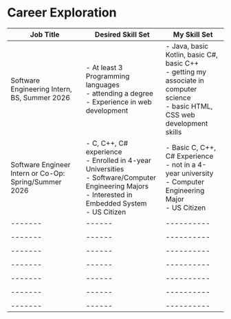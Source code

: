 # Career Exploration

| Job Title | Desired Skill Set  |  My Skill Set |
| -------|------|----------|
| Software Engineering Intern, BS, Summer 2026 | - At least 3 Programming languages <br> - attending a degree <br> - Experience in web development | - Java, basic Kotlin, basic C#, basic C++ <br> - getting my associate in computer science <br> - basic HTML, CSS web development skills |
| Software Engineer Intern or Co-Op: Spring/Summer 2026 | - C, C++, C# experience <br> - Enrolled in 4-year Universities <br> - Software/Computer Engineering Majors <br> - Interested in Embedded System <br> - US Citizen | - Basic C, C++, C# Experience <br> - not in a 4-year university <br> - Computer Engineering Major <br> - US Citizen |
| -------|------|----------|
|  |  |  |
| -------|------|----------|
|  |  |  |
| -------|------|----------|
|  |  |  |
| -------|------|----------|
|  |  |  |
| -------|------|----------|
|  |  |  |
| -------|------|----------|
|  |  |  |
| -------|------|----------|
